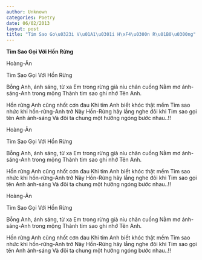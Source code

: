 ```yaml
---
author: Unknown
categories: Poetry
date: 06/02/2013
layout: post
title: "Tim Sao Go\u0323i V\u01A1\u0301i H\xF4\u0300n R\u01B0\u0300ng"
---
```


**Tim Sao Gọi Với Hồn Rừng**

Hoàng-Ân

Tim Sao Gọi Với Hồn Rừng


Bỗng Anh, ánh sáng, từ xa
Em trong rừng già níu chân cuồng
Nằm mơ ánh-sáng-Anh trong mộng
Thành tim sao ghi nhớ Tên Anh.

Hồn rừng Anh cũng nhốt cơn đau
Khi tim Anh biết khóc thật mềm
Tim sao nhức khi hồn-rừng-Anh trở
Này Hồn-Rừng hãy lắng nghe đôi khi
Tim sao gọi tên Anh ánh-sáng
Và đôi ta chung một hướng
ngóng bước nhau..!!

Hoàng-Ân

Tim Sao Gọi Với Hồn Rừng


Bỗng Anh, ánh sáng, từ xa
Em trong rừng già níu chân cuồng
Nằm mơ ánh-sáng-Anh trong mộng
Thành tim sao ghi nhớ Tên Anh.

Hồn rừng Anh cũng nhốt cơn đau
Khi tim Anh biết khóc thật mềm
Tim sao nhức khi hồn-rừng-Anh trở
Này Hồn-Rừng hãy lắng nghe đôi khi
Tim sao gọi tên Anh ánh-sáng
Và đôi ta chung một hướng
ngóng bước nhau..!!

Hoàng-Ân

Tim Sao Gọi Với Hồn Rừng


Bỗng Anh, ánh sáng, từ xa
Em trong rừng già níu chân cuồng
Nằm mơ ánh-sáng-Anh trong mộng
Thành tim sao ghi nhớ Tên Anh.

Hồn rừng Anh cũng nhốt cơn đau
Khi tim Anh biết khóc thật mềm
Tim sao nhức khi hồn-rừng-Anh trở
Này Hồn-Rừng hãy lắng nghe đôi khi
Tim sao gọi tên Anh ánh-sáng
Và đôi ta chung một hướng
ngóng bước nhau..!!

